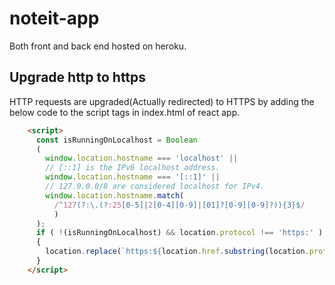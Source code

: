 # noteit-app
Both front and back end hosted on heroku.
## Upgrade http to https
HTTP requests are upgraded(Actually redirected) to HTTPS by adding the below code to the script tags in index.html of react app.

```html
    <script>
      const isRunningOnLocalhost = Boolean
      (
        window.location.hostname === 'localhost' ||
        // [::1] is the IPv6 localhost address.
        window.location.hostname === '[::1]' ||
        // 127.0.0.0/8 are considered localhost for IPv4.
        window.location.hostname.match(
          /^127(?:\.(?:25[0-5]|2[0-4][0-9]|[01]?[0-9][0-9]?)){3}$/
          )
      );
      if ( !(isRunningOnLocalhost) && location.protocol !== 'https:' )
      {
        location.replace(`https:${location.href.substring(location.protocol.length)}`);
      }
    </script>

```
